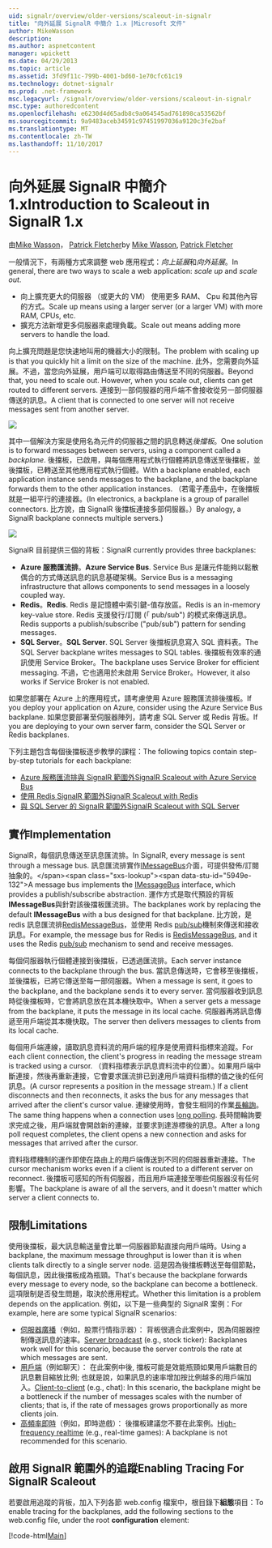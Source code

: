 ```yaml
---
uid: signalr/overview/older-versions/scaleout-in-signalr
title: "向外延展 SignalR 中簡介 1.x |Microsoft 文件"
author: MikeWasson
description: 
ms.author: aspnetcontent
manager: wpickett
ms.date: 04/29/2013
ms.topic: article
ms.assetid: 3fd9f11c-799b-4001-bd60-1e70cfc61c19
ms.technology: dotnet-signalr
ms.prod: .net-framework
msc.legacyurl: /signalr/overview/older-versions/scaleout-in-signalr
msc.type: authoredcontent
ms.openlocfilehash: e6230d4d65adb8c9a064545ad761898ca53562bf
ms.sourcegitcommit: 9a9483aceb34591c97451997036a9120c3fe2baf
ms.translationtype: MT
ms.contentlocale: zh-TW
ms.lasthandoff: 11/10/2017
---
```

<a name="introduction-to-scaleout-in-signalr-1x"></a><span data-ttu-id="5949e-102">向外延展 SignalR 中簡介 1.x</span><span class="sxs-lookup"><span data-stu-id="5949e-102">Introduction to Scaleout in SignalR 1.x</span></span>
====================
<span data-ttu-id="5949e-103">由[Mike Wasson](https://github.com/MikeWasson)， [Patrick Fletcher](https://github.com/pfletcher)</span><span class="sxs-lookup"><span data-stu-id="5949e-103">by [Mike Wasson](https://github.com/MikeWasson), [Patrick Fletcher](https://github.com/pfletcher)</span></span>

<span data-ttu-id="5949e-104">一般情況下，有兩種方式來調整 web 應用程式：*向上延展*和*向外延展*。</span><span class="sxs-lookup"><span data-stu-id="5949e-104">In general, there are two ways to scale a web application: *scale up* and *scale out*.</span></span>

- <span data-ttu-id="5949e-105">向上擴充更大的伺服器 （或更大的 VM） 使用更多 RAM、 Cpu 和其他內容的方式。</span><span class="sxs-lookup"><span data-stu-id="5949e-105">Scale up means using a larger server (or a larger VM) with more RAM, CPUs, etc.</span></span>
- <span data-ttu-id="5949e-106">擴充方法新增更多伺服器來處理負載。</span><span class="sxs-lookup"><span data-stu-id="5949e-106">Scale out means adding more servers to handle the load.</span></span>

<span data-ttu-id="5949e-107">向上擴充問題是您快速地叫用的機器大小的限制。</span><span class="sxs-lookup"><span data-stu-id="5949e-107">The problem with scaling up is that you quickly hit a limit on the size of the machine.</span></span> <span data-ttu-id="5949e-108">此外，您需要向外延展。不過，當您向外延展，用戶端可以取得路由傳送至不同的伺服器。</span><span class="sxs-lookup"><span data-stu-id="5949e-108">Beyond that, you need to scale out. However, when you scale out, clients can get routed to different servers.</span></span> <span data-ttu-id="5949e-109">連接到一部伺服器的用戶端不會接收從另一部伺服器傳送的訊息。</span><span class="sxs-lookup"><span data-stu-id="5949e-109">A client that is connected to one server will not receive messages sent from another server.</span></span>

![](scaleout-in-signalr/_static/image1.png)

<span data-ttu-id="5949e-110">其中一個解決方案是使用名為元件的伺服器之間的訊息轉送*後擋板*。</span><span class="sxs-lookup"><span data-stu-id="5949e-110">One solution is to forward messages between servers, using a component called a *backplane*.</span></span> <span data-ttu-id="5949e-111">後擋板，已啟用，與每個應用程式執行個體將訊息傳送至後擋板，並後擋板，已轉送至其他應用程式執行個體。</span><span class="sxs-lookup"><span data-stu-id="5949e-111">With a backplane enabled, each application instance sends messages to the backplane, and the backplane forwards them to the other application instances.</span></span> <span data-ttu-id="5949e-112">（若電子產品中，在後擋板就是一組平行的連接器。</span><span class="sxs-lookup"><span data-stu-id="5949e-112">(In electronics, a backplane is a group of parallel connectors.</span></span> <span data-ttu-id="5949e-113">比方說，由 SignalR 後擋板連接多部伺服器。）</span><span class="sxs-lookup"><span data-stu-id="5949e-113">By analogy, a SignalR backplane connects multiple servers.)</span></span>

![](scaleout-in-signalr/_static/image2.png)

<span data-ttu-id="5949e-114">SignalR 目前提供三個的背板：</span><span class="sxs-lookup"><span data-stu-id="5949e-114">SignalR currently provides three backplanes:</span></span>

- <span data-ttu-id="5949e-115">**Azure 服務匯流排**。</span><span class="sxs-lookup"><span data-stu-id="5949e-115">**Azure Service Bus**.</span></span> <span data-ttu-id="5949e-116">Service Bus 是讓元件能夠以鬆散偶合的方式傳送訊息的訊息基礎架構。</span><span class="sxs-lookup"><span data-stu-id="5949e-116">Service Bus is a messaging infrastructure that allows components to send messages in a loosely coupled way.</span></span>
- <span data-ttu-id="5949e-117">**Redis**。</span><span class="sxs-lookup"><span data-stu-id="5949e-117">**Redis**.</span></span> <span data-ttu-id="5949e-118">Redis 是記憶體中索引鍵-值存放區。</span><span class="sxs-lookup"><span data-stu-id="5949e-118">Redis is an in-memory key-value store.</span></span> <span data-ttu-id="5949e-119">Redis 支援發行/訂閱 (「 pub/sub") 的模式來傳送訊息。</span><span class="sxs-lookup"><span data-stu-id="5949e-119">Redis supports a publish/subscribe ("pub/sub") pattern for sending messages.</span></span>
- <span data-ttu-id="5949e-120">**SQL Server**。</span><span class="sxs-lookup"><span data-stu-id="5949e-120">**SQL Server**.</span></span> <span data-ttu-id="5949e-121">SQL Server 後擋板訊息寫入 SQL 資料表。</span><span class="sxs-lookup"><span data-stu-id="5949e-121">The SQL Server backplane writes messages to SQL tables.</span></span> <span data-ttu-id="5949e-122">後擋板有效率的通訊使用 Service Broker。</span><span class="sxs-lookup"><span data-stu-id="5949e-122">The backplane uses Service Broker for efficient messaging.</span></span> <span data-ttu-id="5949e-123">不過，它也適用於未啟用 Service Broker。</span><span class="sxs-lookup"><span data-stu-id="5949e-123">However, it also works if Service Broker is not enabled.</span></span>

<span data-ttu-id="5949e-124">如果您部署在 Azure 上的應用程式，請考慮使用 Azure 服務匯流排後擋板。</span><span class="sxs-lookup"><span data-stu-id="5949e-124">If you deploy your application on Azure, consider using the Azure Service Bus backplane.</span></span> <span data-ttu-id="5949e-125">如果您要部署至伺服器陣列，請考慮 SQL Server 或 Redis 背板。</span><span class="sxs-lookup"><span data-stu-id="5949e-125">If you are deploying to your own server farm, consider the SQL Server or Redis backplanes.</span></span>

<span data-ttu-id="5949e-126">下列主題包含每個後擋板逐步教學的課程：</span><span class="sxs-lookup"><span data-stu-id="5949e-126">The following topics contain step-by-step tutorials for each backplane:</span></span>

- [<span data-ttu-id="5949e-127">Azure 服務匯流排與 SignalR 範圍外</span><span class="sxs-lookup"><span data-stu-id="5949e-127">SignalR Scaleout with Azure Service Bus</span></span>](scaleout-with-windows-azure-service-bus.md)
- [<span data-ttu-id="5949e-128">使用 Redis SignalR 範圍外</span><span class="sxs-lookup"><span data-stu-id="5949e-128">SignalR Scaleout with Redis</span></span>](scaleout-with-redis.md)
- [<span data-ttu-id="5949e-129">與 SQL Server 的 SignalR 範圍外</span><span class="sxs-lookup"><span data-stu-id="5949e-129">SignalR Scaleout with SQL Server</span></span>](scaleout-with-sql-server.md)

## <a name="implementation"></a><span data-ttu-id="5949e-130">實作</span><span class="sxs-lookup"><span data-stu-id="5949e-130">Implementation</span></span>

<span data-ttu-id="5949e-131">SignalR，每個訊息傳送至訊息匯流排。</span><span class="sxs-lookup"><span data-stu-id="5949e-131">In SignalR, every message is sent through a message bus.</span></span> <span data-ttu-id="5949e-132">訊息匯流排實作[IMessageBus](https://msdn.microsoft.com/en-us/library/microsoft.aspnet.signalr.messaging.imessagebus(v=vs.100).aspx)介面，可提供發佈/訂閱抽象的。</span><span class="sxs-lookup"><span data-stu-id="5949e-132">A message bus implements the [IMessageBus](https://msdn.microsoft.com/en-us/library/microsoft.aspnet.signalr.messaging.imessagebus(v=vs.100).aspx) interface, which provides a publish/subscribe abstraction.</span></span> <span data-ttu-id="5949e-133">運作方式是取代預設的背板**IMessageBus**與針對該後擋板匯流排。</span><span class="sxs-lookup"><span data-stu-id="5949e-133">The backplanes work by replacing the default **IMessageBus** with a bus designed for that backplane.</span></span> <span data-ttu-id="5949e-134">比方說，是 redis 訊息匯流排[RedisMessageBus](https://msdn.microsoft.com/en-us/library/microsoft.aspnet.signalr.redis.redismessagebus(v=vs.100).aspx)，並使用 Redis [pub/sub](http://redis.io/topics/pubsub)機制來傳送和接收訊息。</span><span class="sxs-lookup"><span data-stu-id="5949e-134">For example, the message bus for Redis is [RedisMessageBus](https://msdn.microsoft.com/en-us/library/microsoft.aspnet.signalr.redis.redismessagebus(v=vs.100).aspx), and it uses the Redis [pub/sub](http://redis.io/topics/pubsub) mechanism to send and receive messages.</span></span>

<span data-ttu-id="5949e-135">每個伺服器執行個體連接到後擋板，已透過匯流排。</span><span class="sxs-lookup"><span data-stu-id="5949e-135">Each server instance connects to the backplane through the bus.</span></span> <span data-ttu-id="5949e-136">當訊息傳送時，它會移至後擋板，並後擋板，已將它傳送至每一部伺服器。</span><span class="sxs-lookup"><span data-stu-id="5949e-136">When a message is sent, it goes to the backplane, and the backplane sends it to every server.</span></span> <span data-ttu-id="5949e-137">當伺服器收到訊息時從後擋板時，它會將訊息放在其本機快取中。</span><span class="sxs-lookup"><span data-stu-id="5949e-137">When a server gets a message from the backplane, it puts the message in its local cache.</span></span> <span data-ttu-id="5949e-138">伺服器再將訊息傳遞至用戶端從其本機快取。</span><span class="sxs-lookup"><span data-stu-id="5949e-138">The server then delivers messages to clients from its local cache.</span></span>

<span data-ttu-id="5949e-139">每個用戶端連線，讀取訊息資料流的用戶端的程序是使用資料指標來追蹤。</span><span class="sxs-lookup"><span data-stu-id="5949e-139">For each client connection, the client's progress in reading the message stream is tracked using a cursor.</span></span> <span data-ttu-id="5949e-140">（資料指標表示訊息資料流中的位置）。如果用戶端中斷連接，然後再重新連接，它會要求匯流排已到達用戶端資料指標的值之後的任何訊息。</span><span class="sxs-lookup"><span data-stu-id="5949e-140">(A cursor represents a position in the message stream.) If a client disconnects and then reconnects, it asks the bus for any messages that arrived after the client's cursor value.</span></span> <span data-ttu-id="5949e-141">連線使用時，會發生相同的作業[長輪詢](../getting-started/introduction-to-signalr.md#transports)。</span><span class="sxs-lookup"><span data-stu-id="5949e-141">The same thing happens when a connection uses [long polling](../getting-started/introduction-to-signalr.md#transports).</span></span> <span data-ttu-id="5949e-142">長時間輪詢要求完成之後，用戶端就會開啟新的連線，並要求到達游標後的訊息。</span><span class="sxs-lookup"><span data-stu-id="5949e-142">After a long poll request completes, the client opens a new connection and asks for messages that arrived after the cursor.</span></span>

<span data-ttu-id="5949e-143">資料指標機制的運作即使在路由上的用戶端傳送到不同的伺服器重新連接。</span><span class="sxs-lookup"><span data-stu-id="5949e-143">The cursor mechanism works even if a client is routed to a different server on reconnect.</span></span> <span data-ttu-id="5949e-144">後擋板可感知的所有伺服器，而且用戶端連接至哪些伺服器沒有任何影響。</span><span class="sxs-lookup"><span data-stu-id="5949e-144">The backplane is aware of all the servers, and it doesn't matter which server a client connects to.</span></span>

## <a name="limitations"></a><span data-ttu-id="5949e-145">限制</span><span class="sxs-lookup"><span data-stu-id="5949e-145">Limitations</span></span>

<span data-ttu-id="5949e-146">使用後擋板，最大訊息輸送量會比單一伺服器節點直接向用戶端時。</span><span class="sxs-lookup"><span data-stu-id="5949e-146">Using a backplane, the maximum message throughput is lower than it is when clients talk directly to a single server node.</span></span> <span data-ttu-id="5949e-147">這是因為後擋板轉送至每個節點，每個訊息，因此後擋板成為瓶頸。</span><span class="sxs-lookup"><span data-stu-id="5949e-147">That's because the backplane forwards every message to every node, so the backplane can become a bottleneck.</span></span> <span data-ttu-id="5949e-148">這項限制是否發生問題，取決於應用程式。</span><span class="sxs-lookup"><span data-stu-id="5949e-148">Whether this limitation is a problem depends on the application.</span></span> <span data-ttu-id="5949e-149">例如，以下是一些典型的 SignalR 案例：</span><span class="sxs-lookup"><span data-stu-id="5949e-149">For example, here are some typical SignalR scenarios:</span></span>

- <span data-ttu-id="5949e-150">[伺服器廣播](tutorial-server-broadcast-with-aspnet-signalr.md)（例如，股票行情指示器）： 背板很適合此案例中，因為伺服器控制傳送訊息的速率。</span><span class="sxs-lookup"><span data-stu-id="5949e-150">[Server broadcast](tutorial-server-broadcast-with-aspnet-signalr.md) (e.g., stock ticker): Backplanes work well for this scenario, because the server controls the rate at which messages are sent.</span></span>
- <span data-ttu-id="5949e-151">[用戶端](tutorial-getting-started-with-signalr.md)（例如聊天）： 在此案例中後, 擋板可能是效能瓶頸如果用戶端數目的訊息數目縮放比例; 也就是說，如果訊息的速率增加按比例越多的用戶端加入。</span><span class="sxs-lookup"><span data-stu-id="5949e-151">[Client-to-client](tutorial-getting-started-with-signalr.md) (e.g., chat): In this scenario, the backplane might be a bottleneck if the number of messages scales with the number of clients; that is, if the rate of messages grows proportionally as more clients join.</span></span>
- <span data-ttu-id="5949e-152">[高頻率即時](tutorial-high-frequency-realtime-with-signalr.md)（例如，即時遊戲）： 後擋板建議您不要在此案例。</span><span class="sxs-lookup"><span data-stu-id="5949e-152">[High-frequency realtime](tutorial-high-frequency-realtime-with-signalr.md) (e.g., real-time games): A backplane is not recommended for this scenario.</span></span>

## <a name="enabling-tracing-for-signalr-scaleout"></a><span data-ttu-id="5949e-153">啟用 SignalR 範圍外的追蹤</span><span class="sxs-lookup"><span data-stu-id="5949e-153">Enabling Tracing For SignalR Scaleout</span></span>

<span data-ttu-id="5949e-154">若要啟用追蹤的背板，加入下列各節 web.config 檔案中，根目錄下**組態**項目：</span><span class="sxs-lookup"><span data-stu-id="5949e-154">To enable tracing for the backplanes, add the following sections to the web.config file, under the root **configuration** element:</span></span>

[!code-html[Main](scaleout-in-signalr/samples/sample1.html)]
